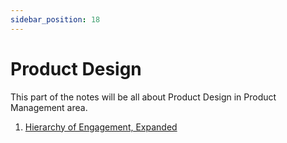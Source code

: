 ```yaml
---
sidebar_position: 18
---
```


# Product Design

This part of the notes will be all about Product Design in Product Management area.

1. [Hierarchy of Engagement, Expanded](https://sarahtavel.medium.com/the-hierarchy-of-engagement-expanded-648329d60804)
